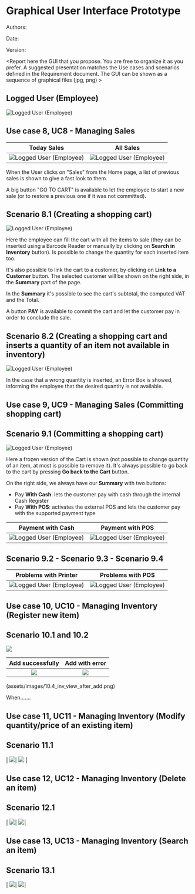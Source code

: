 # Graphical User Interface Prototype  

Authors:

Date:

Version:

\<Report here the GUI that you propose. You are free to organize it as you prefer. A suggested presentation matches the Use cases and scenarios defined in the Requirement document. The GUI can be shown as a sequence of graphical files (jpg, png)  >

## Logged User (Employee)
![Logged User (Employee)](assets/images/A-Userpage.png)

## Use case 8, UC8 - Managing Sales 

| Today Sales             |  All Sales |
:-------------------------:|:-------------------------:
| ![Logged User (Employee)](assets/images/B-SalesToday.png) | ![Logged User (Employee)](assets/images/C-SalesEver.png) |

When the User clicks on "Sales" from the Home page, a list of previous sales is shown to give a fast look to them.

A big button "GO TO CART" is available to let the employee to start a new sale (or to restore a previous one if it was not committed).

## Scenario 8.1 (Creating a shopping cart)
![Logged User (Employee)](assets/images/D-Cart(8.1).png)

Here the employee can fill the cart with all the items to sale (they can be inserted using a Barcode Reader or manually by clicking on **Search in Inventory** button). Is possible to change the quantity for each inserted item too. 

It's also possible to link the cart to a customer, by clicking on **Link to a Customer** button. The selected customer will be shown on the right side, in the **Summary** part of the page.

In the **Summary** it's possible to see the cart's subtotal, the computed VAT and the Total. 

A button **PAY** is available to commit the cart and let the customer pay in order to conclude the sale.

## Scenario 8.2 (Creating a shopping cart and inserts a quantity of an item not available in inventory)
![Logged User (Employee)](assets/images/E-Cart(8.2).png)

In the case that a wrong quantity is inserted, an Error Box is showed, informing the employee that the desired quantity is not available.

## Use case 9, UC9 - Managing Sales (Committing shopping cart)

## Scenario 9.1 (Committing a shopping cart)
![Logged User (Employee)](assets/images/F-Checkout(9.1).png)

Here a frozen version of the Cart is shown (not possible to change quantity of an item, at most is possible to remove it). It's always possible to go back to the cart by pressing **Go back to the Cart** button.

On the right side, we always have our **Summary** with two buttons:

- Pay **With Cash**: lets the customer pay with cash through the internal Cash Register
- Pay **With POS**: activates the external POS and lets the customer pay with the supported payment type

| Payment with Cash            |  Payment with POS |
:-------------------------:|:-------------------------:
| ![Logged User (Employee)](assets/images/G-Checkout(9.1)-CASH.png) | ![Logged User (Employee)](assets/images/H-Checkout(9.1)-POS.png) |

## Scenario 9.2 - Scenario 9.3 - Scenario 9.4

| Problems with Printer            |  Problems with POS |
:-------------------------:|:-------------------------:
| ![Logged User (Employee)](assets/images/J-9.3.png) | ![Logged User (Employee)](assets/images/M-Checkout(9.4).png) |


## Use case 10, UC10 - Managing Inventory (Register new item)

## Scenario 10.1 and 10.2
![](assets/images/10.1_Add.png)

| Add successfully      |  Add with error |
:-------------------------:|:-------------------------:
| ![](assets/images/10.1_Add_ok.png) | ![](assets/images/10.2_Add_err.png) |

(assets/images/10.4_inv_view_after_add.png)

When.......

## Use case 11, UC11 - Managing Inventory (Modify quantity/price of an existing item)
## Scenario 11.1
| ![](assets/images/11_Modify.png)| ![](assets/images/11.1_After_modify.png) |

## Use case 12, UC12 - Managing Inventory (Delete an item)
## Scenario 12.1
| ![](assets/images/12_Delete.png)| ![](assets/images/12.1_After_delete.png)|

## Use case 13, UC13 - Managing Inventory (Search an item)
## Scenario 13.1
| ![](assets/images/13_Search.png)| ![](assets/images/13.1_After_Search.png)|

